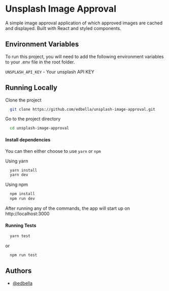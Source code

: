 # Unsplash Image Approval

A simple image approval application of which approved images are cached and displayed. Built with React and styled components.


## Environment Variables

To run this project, you will need to add the following environment variables to your .env file in the root folder.

`UNSPLASH_API_KEY` - Your unsplash API KEY


## Running Locally


Clone the project

```bash
  git clone https://github.com/edbella/unsplash-image-approval.git
```

Go to the project directory

```bash
  cd unsplash-image-approval
```

#### Install dependencies

You can then either choose to use ``yarn`` or ``npm``

Using yarn
```bash
  yarn install
  yarn dev
```

Using npm
```bash
  npm install
  npm run dev
```

After running any of the commands, the app will start up on http://localhost:3000

#### Running Tests

```bash
  yarn test
```

or

```bash
  npm run test
```
    
## Authors

- [@edbella](https://www.github.com/edbella)

